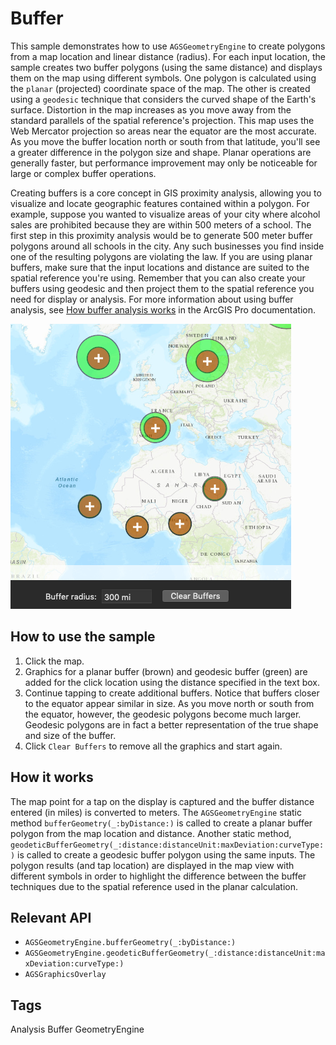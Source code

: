 # Buffer

This sample demonstrates how to use `AGSGeometryEngine` to create polygons from a map location and linear distance (radius). For each input location, the sample creates two buffer polygons (using the same distance) and displays them on the map using different symbols. One polygon is calculated using the `planar` (projected) coordinate space of the map. The other is created using a `geodesic` technique that considers the curved shape of the Earth's surface. Distortion in the map increases as you move away from the standard parallels of the spatial reference's projection. This map uses the Web Mercator projection so areas near the equator are the most accurate. As you move the buffer location north or south from that latitude, you'll see a greater difference in the polygon size and shape. Planar operations are generally faster, but performance improvement may only be noticeable for large or complex buffer operations.

Creating buffers is a core concept in GIS proximity analysis, allowing you to visualize and locate geographic features contained within a polygon. For example, suppose you wanted to visualize areas of your city where alcohol sales are prohibited because they are within 500 meters of a school. The first step in this proximity analysis would be to generate 500 meter buffer polygons around all schools in the city. Any such businesses you find inside one of the resulting polygons are violating the law. If you are using planar buffers, make sure that the input locations and distance are suited to the spatial reference you're using. Remember that you can also create your buffers using geodesic and then project them to the spatial reference you need for display or analysis. For more information about using buffer analysis, see [How buffer analysis works](https://pro.arcgis.com/en/pro-app/tool-reference/analysis/how-buffer-analysis-works.htm) in the ArcGIS Pro documentation.  

![](image1.png)

## How to use the sample
1. Click the map.    
2. Graphics for a planar buffer (brown) and geodesic buffer (green) are added for the click location using the distance specified in the text box.
3. Continue tapping to create additional buffers. Notice that buffers closer to the equator appear similar in size. As you move north or south from the equator, however, the geodesic polygons become much larger. Geodesic polygons are in fact a better representation of the true shape and size of the buffer.   
4. Click `Clear Buffers` to remove all the graphics and start again.

## How it works
The map point for a tap on the display is captured and the buffer distance entered (in miles) is converted to meters. The `AGSGeometryEngine` static method `bufferGeometry(_:byDistance:)` is called to create a planar buffer polygon from the map location and distance. Another static method, `geodeticBufferGeometry(_:distance:distanceUnit:maxDeviation:curveType:)` is called to create a geodesic buffer polygon using the same inputs. The polygon results (and tap location) are displayed in the map view with different symbols in order to highlight the difference between the buffer techniques due to the spatial reference used in the planar calculation.

## Relevant API
* `AGSGeometryEngine.bufferGeometry(_:byDistance:)`
* `AGSGeometryEngine.geodeticBufferGeometry(_:distance:distanceUnit:maxDeviation:curveType:)`
* `AGSGraphicsOverlay`

## Tags
Analysis
Buffer
GeometryEngine
